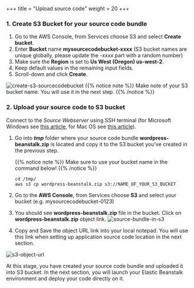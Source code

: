 +++
title = "Upload source code"
weight = 20
+++

### 1. Create S3 Bucket for your source code bundle
1. Go to the AWS Console, from Services choose S3 and select **Create bucket**.
2. Enter **Bucket** name **mysourcecodebucket-xxxx**   (S3 bucket names are unique globally, please update the -xxxx part with a random number)
3. Make sure the **Region** is set to **Us West (Oregon) us-west-2**.
4. Keep default values in the remaining input fields.
5. Scroll-down and click **Create**.

![create-s3-sourcecodebucket](/beanstalk/s3-create-sourcecodebucket.png)
{{% notice note %}}
Make note of your S3 bucket name. You will use it in the next step.
{{% /notice %}}

### 2. Upload your source code to S3 bucket
Connect to the *Source Webserver* using SSH terminal (for Microsoft Windows see <a href="https://docs.aws.amazon.com/AWSEC2/latest/UserGuide/putty.html" target="_blank">this article</a>, for Mac OS see <a href="https://docs.aws.amazon.com/quickstarts/latest/vmlaunch/step-2-connect-to-instance.html#sshclient" target="_blank">this article</a>).

1. Go into ***tmp*** folder where your source code bundle **wordpress-beanstalk.zip** is located and copy it to the S3 bucket you've created in the previous step.

      {{% notice note %}}
  Make sure to use your bucket name in the command below!
      {{% /notice %}}

   ```
   cd /tmp/
   aws s3 cp wordpress-beanstalk.zip s3://NAME_OF_YOUR_S3_BUCKET
   ```

2. Go to the **AWS Console**, from Services choose **S3** and select your bucket (e.g. mysourcecodebucket-0123)

3. You should see **wordpress-beanstalk.zip** file in the bucket. Click on **wordpress-beanstalk.zip** object link.
![source-bundle-in-s3](/beanstalk/source-bundle-in-s3.png)


4. Copy and Save the object URL link into your local notepad. You will use this link when setting up application source code location in the next section.

![s3-object-url](/beanstalk/s3-object-url.png)

At this stage, you have created your source code bundle and uploaded it into S3 bucket. In the next section, you will launch your Elastic Beanstalk environment and deploy your code directly on it.
